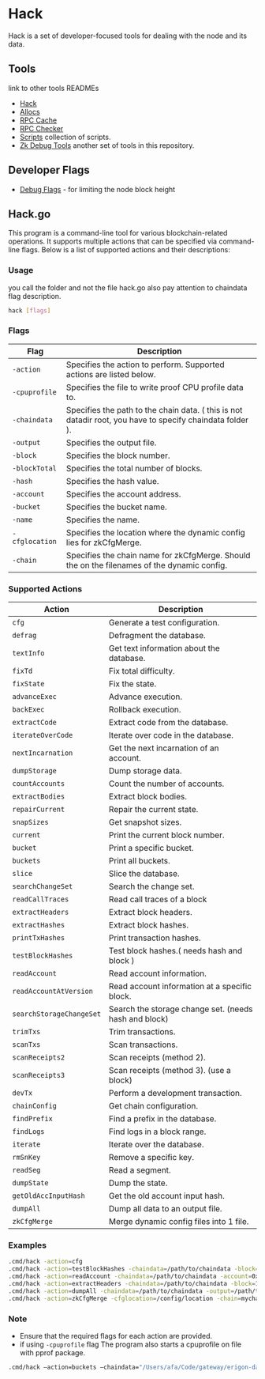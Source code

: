 # Hack

Hack is a set of developer-focused tools for dealing with the node and its data.

## Tools

link to other tools READMEs

- [Hack](#hackgo)
- [Allocs](allocs/README.md)
- [RPC Cache](rpc_cache/README.md)
- [RPC Checker](rpc_checker/README.md)
- [Scripts](scripts/README.md) collection of scripts.
- [Zk Debug Tools](../../zk/debug_tools/README.md) another set of tools in this repository.

## Developer Flags
- [Debug Flags](debug/README.md) - for limiting the node block height

## Hack.go
This program is a command-line tool for various blockchain-related operations. It supports multiple actions that can be specified via command-line flags. Below is a list of supported actions and their descriptions:

### Usage

you call the folder and not the file hack.go also pay attention to chaindata flag description.

```sh
hack [flags]
```

### Flags

| Flag           | Description                                                                                               |
|----------------|-----------------------------------------------------------------------------------------------------------|
| `-action`      | Specifies the action to perform. Supported actions are listed below.                                      |
| `-cpuprofile`  | Specifies the file to write proof CPU profile data to.                                                    |
| `-chaindata`   | Specifies the path to the chain data. ( this is not datadir root, you have to specify chaindata folder ). |
| `-output`      | Specifies the output file.                                                                                |
| `-block`       | Specifies the block number.                                                                               |
| `-blockTotal`  | Specifies the total number of blocks.                                                                     |
| `-hash`        | Specifies the hash value.                                                                                 |
| `-account`     | Specifies the account address.                                                                            |
| `-bucket`      | Specifies the bucket name.                                                                                |
| `-name`        | Specifies the name.                                                                                       |
| `-cfglocation` | Specifies the location where the dynamic config lies for zkCfgMerge.                                      |
| `-chain`       | Specifies the chain name for zkCfgMerge. Should the on the filenames of the dynamic config.               |

### Supported Actions

| Action                   | Description                                           |
|--------------------------|-------------------------------------------------------|
| `cfg`                    | Generate a test configuration.                        |
| `defrag`                 | Defragment the database.                              |
| `textInfo`               | Get text information about the database.              |
| `fixTd`                  | Fix total difficulty.                                 |
| `fixState`               | Fix the state.                                        |
| `advanceExec`            | Advance execution.                                    |
| `backExec`               | Rollback execution.                                   |
| `extractCode`            | Extract code from the database.                       |
| `iterateOverCode`        | Iterate over code in the database.                    |
| `nextIncarnation`        | Get the next incarnation of an account.               |
| `dumpStorage`            | Dump storage data.                                    |
| `countAccounts`          | Count the number of accounts.                         |
| `extractBodies`          | Extract block bodies.                                 |
| `repairCurrent`          | Repair the current state.                             |
| `snapSizes`              | Get snapshot sizes.                                   |
| `current`                | Print the current block number.                       |
| `bucket`                 | Print a specific bucket.                              |
| `buckets`                | Print all buckets.                                    |
| `slice`                  | Slice the database.                                   |
| `searchChangeSet`        | Search the change set.                                |
| `readCallTraces`         | Read call traces of a block                           |
| `extractHeaders`         | Extract block headers.                                |
| `extractHashes`          | Extract block hashes.                                 |
| `printTxHashes`          | Print transaction hashes.                             |
| `testBlockHashes`        | Test block hashes.( needs hash and block )            |
| `readAccount`            | Read account information.                             |
| `readAccountAtVersion`   | Read account information at a specific block.         |
| `searchStorageChangeSet` | Search the storage change set. (needs hash and block) |
| `trimTxs`                | Trim transactions.                                    |
| `scanTxs`                | Scan transactions.                                    |
| `scanReceipts2`          | Scan receipts (method 2).                             |
| `scanReceipts3`          | Scan receipts (method 3). (use a block)               |
| `devTx`                  | Perform a development transaction.                    |
| `chainConfig`            | Get chain configuration.                              |
| `findPrefix`             | Find a prefix in the database.                        |
| `findLogs`               | Find logs in a block range.                           |
| `iterate`                | Iterate over the database.                            |
| `rmSnKey`                | Remove a specific key.                                |
| `readSeg`                | Read a segment.                                       |
| `dumpState`              | Dump the state.                                       |
| `getOldAccInputHash`     | Get the old account input hash.                       |
| `dumpAll`                | Dump all data to an output file.                      |
| `zkCfgMerge`               | Merge dynamic config files into 1 file.               |

### Examples
```sh
.cmd/hack -action=cfg
.cmd/hack -action=testBlockHashes -chaindata=/path/to/chaindata -block=12345 -hash=0xabc...
.cmd/hack -action=readAccount -chaindata=/path/to/chaindata -account=0xabc...
.cmd/hack -action=extractHeaders -chaindata=/path/to/chaindata -block=12345 -blockTotal=100
.cmd/hack -action=dumpAll -chaindata=/path/to/chaindata -output=/path/to/output
.cmd/hack -action=zkCfgMerge -cfglocation=/config/location -chain=mychain-testnet -output=/path/to/output.json
```

### Note
- Ensure that the required flags for each action are provided.
- if using `-cpuprofile` flag The program also starts a cpuprofile on file with pprof package.

```sh
.cmd/hack —action=buckets —chaindata="/Users/afa/Code/gateway/erigon-data/bali-2"
```

